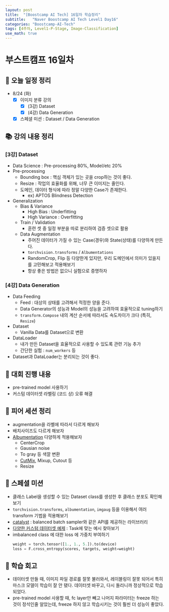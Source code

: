 ```yaml
---
layout: post
title:  "[Boostcamp AI Tech] 16일차 학습정리"
subtitle:   "Naver Boostcamp AI Tech Level1 Day16"
categories: "Boostcamp-AI-Tech"
tags: [4주차, Level1-P-Stage, Image-Classification]
use_math: true
---
```


# 부스트캠프 16일차

## 📝 오늘 일정 정리

* 8/24 (화)
  - [x] 이미지 분류 강의
    - [x] (3강) Dataset
    - [x] (4강) Data Generation
  - [x] 스페셜 미션 : Dataset / Data Generation

## 📚 강의 내용 정리

### [3강] Dataset

* Data Science : Pre-processing 80%, Model/etc 20%
* Pre-processing
  * Bounding box : 핵심 객체가 있는 곳을 crop하는 것이 좋다.
  * Resize : 작업의 효율화를 위해, 너무 큰 이미지는 줄인다.
  * 도메인, 데이터 형식에 따라 정말 다양한 Case가 존재한다.
    * ex) APTOS Blindness Detection
* Generalization
  * Bias & Variance
    * High Bias : Underfitting
    * High Variance : Overfitting
  * Train / Validation
    * 훈련 셋 중 일정 부분을 따로 분리하여 검증 셋으로 활용
  * Data Augmentation
    * 주어진 데이터가 가질 수 있는 Case(경우)와 State(상태)를 다양하게 만든다.
    * `torchvision.transforms` / `Albumentations`
    * RandomCrop, Flip 등 다양한게 있지만, 우리 도메인에서 의미가 있을지를 고민해보고 적용해보기
    * 항상 좋은 방법은 없으니 실험으로 증명하자

### [4강] Data Generation

* Data Feeding
  * Feed : 대상의 상태를 고려해서 적정한 양을 준다.
  * Data Generator의 성능과 Model의 성능을 고려하여 효율적으로 tuning하기
  * `transform.Compose` 내의 계산 순서에 따라서도 속도차이가 크다 (특히, `Resize`)
* Dataset
  * Vanilla Data를 Dataset으로 변환
* DataLoader
  * 내가 만든 Dataset을 효율적으로 사용할 수 있도록 관련 기능 추가
  * 간단한 실험 : `num_workers` 등
* Dataset과 DataLoader는 분리되는 것이 좋다.

## 🚩 대회 진행 내용

* pre-trained model 사용하기
* 커스텀 데이터셋 라벨링 (코드 상) 오류 해결

## 🌱 피어 세션 정리

* augmentation을 라벨에 따라서 다르게 해보자
* 배치사이즈도 다르게 해보자
* [Albumentation](https://albumentations.ai/docs/) 다양하게 적용해보자
  * CenterCrop
  * Gausian noise
  * To gray 등 색깔 변환
  * [CutMix](https://github.com/clovaai/CutMix-PyTorch), Mixup, Cutout 등
  * Resize

## 🔎 스페셜 미션

* 클래스 Label을 생성할 수 있는 Dataset class를 생성한 후 클래스 분포도 확인해보기
* `torchvision.transforms`, `albumentation`, `imgaug` 등을 이용해서 여러 transform 기법을 적용해보기
* [catalyst](https://github.com/catalyst-team/catalyst) : balanced batch sampler와 같은 API를 제공하는 라이브러리
* [다양한 커스텀 데이터셋 예제](https://github.com/utkuozbulak/pytorch-custom-dataset-examples) : Task에 맞는 예시 찾아보기
* imbalanced class 에 대한 loss 에 가중치 부여하기
  ```python
  weight = torch.tensor([1., 1., 5.]).to(device)
  loss = F.cross_entropy(scores, targets, weight=weight)
  ```

## 🚀 학습 회고

* 데이터셋 만들 때, 이미지 파일 경로를 잘못 불러와서, 레이블링이 잘못 되어서 특히 마스크 모델이 학습이 잘 안 됐다. 데이터셋 바꾸고, 다시 돌리니까 정상적으로 학습되었다.
* pre-trained model 사용할 때, fc layer만 빼고 나머지 파라미터는 freeze 하는 것이 정석인줄 알았는데, freeze 하지 않고 학습시키는 것이 훨씬 더 성능이 좋았다.

